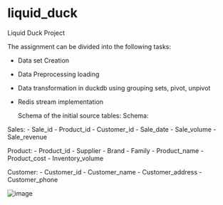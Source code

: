 # liquid_duck
Liquid Duck Project

The assignment can be divided into the following tasks:
- Data set Creation
- Data Preprocessing loading
- Data transformation in duckdb using grouping sets, pivot, unpivot
- Redis stream implementation


  Schema of the initial source tables:
  Schema:

Sales:
	- Sale_id
	- Product_id
	- Customer_id
	- Sale_date
	- Sale_volume
	- Sale_revenue
	
Product:
	- Product_id
	- Supplier
	- Brand
	- Family
	- Product_name
	- Product_cost
	- Inventory_volume
	
Customer:
	- Customer_id
	- Customer_name
	- Customer_address
	- Customer_phone

![image](https://github.com/user-attachments/assets/5d9c6585-37df-4550-9b1e-8e2fc1783db6)

